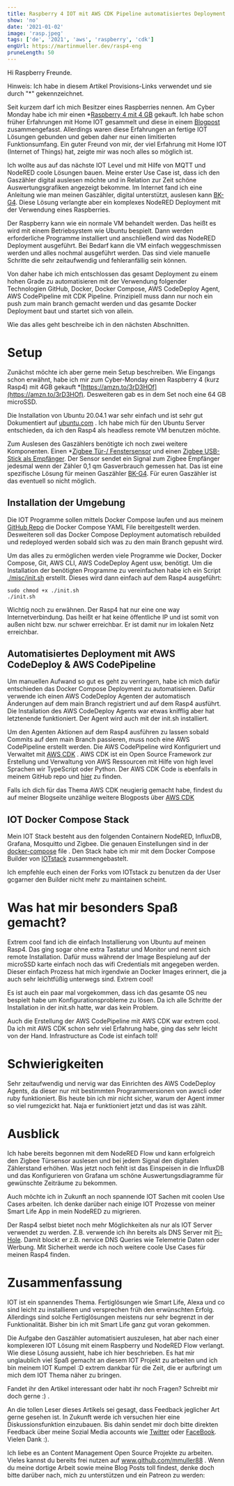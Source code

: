 ```yaml
---
title: Raspberry 4 IOT mit AWS CDK Pipeline automatisiertes Deployment
show: 'no'
date: '2021-01-02'
image: 'rasp.jpeg'
tags: ['de', '2021', 'aws', 'raspberry', 'cdk']
engUrl: https://martinmueller.dev/rasp4-eng
pruneLength: 50
---
```


Hi Raspberry Freunde.

Hinweis: Ich habe in diesem Artikel Provisions-Links verwendet und sie durch "*" gekennzeichnet.

Seit kurzem darf ich mich Besitzer eines Raspberries nennen. Am Cyber Monday habe ich mir einen *[Raspberry 4 mit 4 GB](https://amzn.to/3rD3HOf) gekauft. Ich habe schon früher Erfahrungen mit Home IOT gesammelt und diese in einem [Blogpost](https://martinmueller.dev/smart-home-de) zusammengefasst. Allerdings waren diese Erfahrungen an fertige IOT Lösungen gebunden und geben daher nur einen limitierten Funktionsumfang. Ein guter Freund von mir, der viel Erfahrung mit Home IOT (Internet of Things) hat, zeigte mir was noch alles so möglich ist.

Ich wollte aus auf das nächste IOT Level und mit Hilfe von MQTT und NodeRED coole Lösungen bauen. Meine erster Use Case ist, dass ich den Gaszähler digital auslesen möchte und in Relation zur Zeit schöne Auswertungsgrafiken angezeigt bekomme. Im Internet fand ich eine Anleitung wie man meinen Gaszähler, digital unterstützt, auslesen kann [BK-G4](https://forum.iobroker.net/topic/27960/gasz%C3%A4hler-bk-g4-auslesen-mit-zigbee-fensterkontakt). Diese Lösung verlangte aber ein komplexes NodeRED Deployment mit der Verwendung eines Raspberries.

Der Raspberry kann wie ein normale VM behandelt werden. Das heißt es wird mit einem Betriebsystem wie Ubuntu bespielt. Dann werden erforderliche Programme installiert und anschließend wird das NodeRED Deployment ausgeführt. Bei Bedarf kann die VM einfach weggeschmissen werden und alles nochmal ausgeführt werden. Das sind viele manuelle Schritte die sehr zeitaufwendig und fehleranfällig sein können.

Von daher habe ich mich entschlossen das gesamt Deployment zu einem hohen Grade zu automatisieren mit der Verwendung folgender Technologien GitHub, Docker, Docker Compose, AWS CodeDeploy Agent, AWS CodePipeline mit CDK Pipeline. Prinzipiell muss dann nur noch ein push zum main branch gemacht werden und das gesamte Docker Deployment baut und startet sich von allein.

Wie das alles geht beschreibe ich in den nächsten Abschnitten.

# Setup

Zunächst möchte ich aber gerne mein Setup beschreiben. Wie Eingangs schon erwähnt, habe ich mir zum Cyber-Monday einen Raspberry 4 (kurz Rasp4) mit 4GB gekauft *[https://amzn.to/3rD3HOf](https://amzn.to/3rD3HOf). Desweiteren gab es in dem Set noch eine 64 GB microSSD.

Die Installation von Ubuntu 20.04.1 war sehr einfach und ist sehr gut Dokumentiert auf [ubuntu.com](https://ubuntu.com/download/raspberry-pi) . Ich habe mich für den Ubuntu Server entschieden, da ich den Rasp4 als headless remote VM benutzen möchte.

Zum Auslesen des Gaszählers benötigte ich noch zwei weitere Komponenten. Einen *[Zigbee Tür-/ Fenstersensor](https://amzn.to/37Vsm8S) und einen [Zigbee USB-Stick als Empfänger](https://amzn.to/3hrc7nd). Der Sensor sendet ein Signal zum Zigbee Empfänger jedesmal wenn der Zähler 0,1 qm Gasverbrauch gemessen hat. Das ist eine spezifische Lösung für meinen Gaszähler [BK-G4](https://forum.iobroker.net/topic/27960/gasz%C3%A4hler-bk-g4-auslesen-mit-zigbee-fensterkontakt). Für euren Gaszähler ist das eventuell so nicht möglich.

## Installation der Umgebung

Die IOT Programme sollen mittels Docker Compose laufen und aus meinem [GitHub Repo](https://github.com/mmuller88/rasp4) die Docker Compose YAML File bereitgestellt werden. Desweiteren soll das Docker Compose Deployment automatisch rebuilded und redeployed werden sobald sich was zu den main Branch gepusht wird.

Um das alles zu ermöglichen werden viele Programme wie Docker, Docker Compose, Git, AWS CLI, AWS CodeDeploy Agent usw, benötigt. Um die Installation der benötigten Programme zu vereinfachen habe ich ein Script [./misc/init.sh](https://github.com/mmuller88/rasp4/blob/master/misc/init.sh) erstellt. Dieses wird dann einfach auf dem Rasp4 ausgeführt:

```
sudo chmod +x ./init.sh
./init.sh
```

Wichtig noch zu erwähnen. Der Rasp4 hat nur eine one way Internetverbindung. Das heißt er hat keine öffentliche IP und ist somit von außen nicht bzw. nur schwer erreichbar. Er ist damit nur im lokalen Netz erreichbar.

## Automatisiertes Deployment mit AWS CodeDeploy & AWS CodePipeline

Um manuellen Aufwand so gut es geht zu verringern, habe ich mich dafür entschieden das Docker Compose Deployment zu automatisieren. Dafür verwende ich einen AWS CodeDeploy Agenten der automatisch Änderungen auf dem main Branch registriert und auf dem Rasp4 ausführt. Die Installation des AWS CodeDeploy Agents war etwas knifflig aber hat letztenende funktioniert. Der Agent wird auch mit der init.sh installiert.

Um den Agenten Aktionen auf dem Rasp4 ausführen zu lassen sobald Commits auf dem main Branch passieren, muss noch eine AWS CodePipeline erstellt werden. Die AWS CodePipeline wird Konfiguriert und Verwaltet mit [AWS CDK](https://github.com/aws/aws-cdk) . AWS CDK ist ein Open Source Framework zur Erstellung und Verwaltung von AWS Ressourcen mit Hilfe von high level Sprachen wir TypeScript oder Python. Der AWS CDK Code is ebenfalls in meinem GitHub repo und [hier](https://github.com/mmuller88/rasp4/blob/master/src) zu finden.

Falls ich dich für das Thema AWS CDK neugierig gemacht habe, findest du auf meiner Blogseite unzählige weitere Blogposts über [AWS CDK](https://martinmueller.dev/tags/cdk)

## IOT Docker Compose Stack

Mein IOT Stack besteht aus den folgenden Containern NodeRED, InfluxDB, Grafana, Mosquitto und Zigbee. Die genauen Einstellungen sind in der [docker-compose](https://github.com/mmuller88/rasp4/blob/master/docker-compose.yml) file . Den Stack habe ich mir mit dem Docker Compose Builder von [IOTstack](https://github.com/gcgarner/IOTstack) zusammengebastelt.

Ich empfehle euch einen der Forks vom IOTstack zu benutzen da der User gcgarner den Builder nicht mehr zu maintainen scheint.

# Was hat mir besonders Spaß gemacht?

Extrem cool fand ich die einfach Installierung von Ubuntu auf meinen Rasp4. Das ging sogar ohne extra Tastatur und Monitor und nennt sich remote Installation. Dafür muss während der Image Bespielung auf der microSSD karte einfach noch das wifi Credentials mit angegeben werden. Dieser einfach Prozess hat mich irgendwie an Docker Images erinnert, die ja auch sehr leichtfüßig unterwegs sind. Extrem cool!

Es ist auch ein paar mal vorgekommen, dass ich das gesamte OS neu bespielt habe um Konfigurationsprobleme zu lösen. Da ich alle Schritte der Installation in der init.sh hatte, war das kein Problem.

Auch die Erstellung der AWS CodePipeline mit AWS CDK war extrem cool. Da ich mit AWS CDK schon sehr viel Erfahrung habe, ging das sehr leicht von der Hand. Infrastructure as Code ist einfach toll!

# Schwierigkeiten

Sehr zeitaufwendig und nervig war das Einrichten des AWS CodeDeploy Agents, da dieser nur mit bestimmten Programmversionen von awscli oder ruby funktioniert. Bis heute bin ich mir nicht sicher, warum der Agent immer so viel rumgezickt hat. Naja er funktioniert jetzt und das ist was zählt.

# Ausblick

Ich habe bereits begonnen mit dem NodeRED Flow und kann erfolgreich den Zigbee Türsensor auslesen und bei jedem Signal den digitalen Zählerstand erhöhen. Was jetzt noch fehlt ist das Einspeisen in die InfluxDB und das Konfigurieren von Grafana um schöne Auswertungsdiagramme für gewünschte Zeiträume zu bekommen.

Auch möchte ich in Zukunft an noch spannende IOT Sachen mit coolen Use Cases arbeiten. Ich denke darüber nach einige IOT Prozesse von meiner Smart Life App in mein NodeRED zu migrieren.

Der Rasp4 selbst bietet noch mehr Möglichkeiten als nur als IOT Server verwendet zu werden. Z.B. verwende ich ihn bereits als DNS Server mit [Pi-Hole](https://github.com/pi-hole/pi-hole). Damit blockt er z.B. nervice DNS Queries wie Telemetrie Daten oder Werbung. Mit Sicherheit werde ich noch weitere coole Use Cases für meinen Rasp4 finden.

# Zusammenfassung
IOT ist ein spannendes Thema. Fertiglösungen wie Smart Life, Alexa und co sind leicht zu installieren und versprechen früh den erwünschten Erfolg. Allerdings sind solche Fertiglösungen meistens nur sehr begrenzt in der Funktionalität. Bisher bin ich mit Smart Life ganz gut voran gekommen.

Die Aufgabe den Gaszähler automatisiert auszulesen, hat aber nach einer komplexeren IOT Lösung mit einem Raspberry und NodeRED Flow verlangt. Wie diese Lösung aussieht, habe ich hier beschrieben. Es hat mir unglaublich viel Spaß gemacht an diesem IOT Projekt zu arbeiten und ich bin meinem IOT Kumpel :D extrem dankbar für die Zeit, die er aufbringt um mich dem IOT Thema näher zu bringen.

Fandet ihr den Artikel interessant oder habt ihr noch Fragen? Schreibt mir doch gerne :) .

An die tollen Leser dieses Artikels sei gesagt, dass Feedback jeglicher Art gerne gesehen ist. In Zukunft werde ich versuchen hier eine Diskussionsfunktion einzubauen. Bis dahin sendet mir doch bitte direkten Feedback über meine Sozial Media accounts wie [Twitter](https://twitter.com/MartinMueller_) oder [FaceBook](https://www.facebook.com/martin.muller.10485). Vielen Dank :).

Ich liebe es an Content Management Open Source Projekte zu arbeiten. Vieles kannst du bereits frei nutzen auf www.github.com/mmuller88 . Wenn du meine dortige Arbeit sowie meine Blog Posts toll findest, denke doch bitte darüber nach, mich zu unterstützen und ein Patreon zu werden:

   